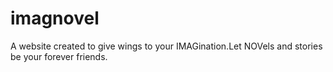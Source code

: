 # imagnovel
A website created to give wings to your IMAGination.Let NOVels and stories be your forever friends.
